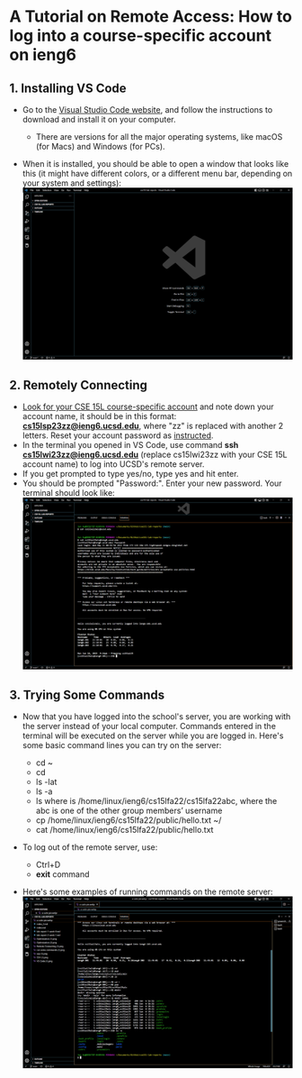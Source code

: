 # A Tutorial on Remote Access: How to log into a course-specific account on ieng6
## 1. Installing VS Code
- Go to the [Visual Studio Code website](https://code.visualstudio.com/), and follow the instructions to download and install it on your computer.
  - There are versions for all the major operating systems, like macOS (for Macs) and Windows (for PCs).

- When it is installed, you should be able to open a window that looks like this (it might have different colors, or a different menu bar, depending on your system and settings):![Image](VSCode.png)

## 2. Remotely Connecting
- [Look for your CSE 15L course-specific account](https://sdacs.ucsd.edu/~icc/index.php) and note down your account name, it should be in this format: **cs15lsp23zz@ieng6.ucsd.edu**, where "zz" is replaced with another 2 letters. Reset your account password as [instructed](https://docs.google.com/document/d/1hs7CyQeh-MdUfM9uv99i8tqfneos6Y8bDU0uhn1wqho/edit).
- In the terminal you opened in VS Code, use command **ssh cs15lwi23zz@ieng6.ucsd.edu** (replace cs15lwi23zz with your CSE 15L account name) to log into UCSD's remote server. 
- If you get prompted to type yes/no, type yes and hit enter.
- You should be prompted "Password:". Enter your new password. Your terminal should look like: ![Image](remote-log-in.png)

## 3. Trying Some Commands
- Now that you have logged into the school's server, you are working with the server instead of your local computer. Commands entered in the terminal will be executed on the server while you are logged in. Here's some basic command lines you can try on the server:

  - cd ~
  - cd
  - ls -lat
  - ls -a
  - ls <directory> where <directory> is /home/linux/ieng6/cs15lfa22/cs15lfa22abc, where the abc is one of the other group members’ username
  - cp /home/linux/ieng6/cs15lfa22/public/hello.txt ~/
  - cat /home/linux/ieng6/cs15lfa22/public/hello.txt
- To log out of the remote server, use:
  - Ctrl+D
  - **exit** command
- Here's some examples of running commands on the remote server:![Image](commands.png)
